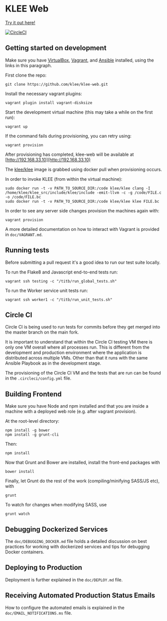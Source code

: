 # KLEE Web

[Try it out here!](http://klee.doc.ic.ac.uk/#)

[![CircleCI](https://circleci.com/gh/klee/klee-web.svg?style=svg)](https://circleci.com/gh/klee/klee-web)

## Getting started on development

Make sure you have [VirtualBox](https://www.virtualbox.org/wiki/Downloads), [Vagrant](https://www.vagrantup.com/downloads.html), and [Ansible](http://docs.ansible.com/intro_installation.html) installed, using the links in this paragraph.

First clone the repo:

    git clone https://github.com/klee/klee-web.git

Install the necessary vagrant plugins:

    vagrant plugin install vagrant-disksize

Start the development virtual machine (this may take a while on the first run):

    vagrant up

If the command fails during provisioning, you can retry using:

    vagrant provision

After provisioning has completed, klee-web will be available at [http://192.168.33.10](http://192.168.33.10)

The [klee/klee](https://registry.hub.docker.com/u/klee/klee/) image is grabbed using docker pull when provisioning occurs.

In order to invoke KLEE (from within the virtual machine):

    sudo docker run -t -v PATH_TO_SOURCE_DIR:/code klee/klee clang -I /home/klee/klee_src/include/klee/include -emit-llvm -c -g /code/FILE.c -o /code/FILE.bc
    sudo docker run -t -v PATH_TO_SOURCE_DIR:/code klee/klee klee FILE.bc

In order to see any server side changes provision the machines again with:

    vagrant provision

A more detailed documentation on how to interact with Vagrant is provided in `doc/VAGRANT.md`.

## Running tests

Before submitting a pull request it's a good idea to run our test suite locally.

To run the Flake8 and Javascript end-to-end tests run:

    vagrant ssh testing -c "/titb/run_global_tests.sh"

To run the Worker service unit tests run:

    vagrant ssh worker1 -c "/titb/run_unit_tests.sh"

## Circle CI

Circle CI is being used to run tests for commits before they get merged into the master branch on the main fork.

It is important to understand that within the Circle CI testing VM there is only one VM overall where all processes run. This is different from the development and production environment where the application is distributed across multiple VMs. Other than that it runs with the same Ansible Playbook as in the development stage.

The provisioning of the Circle CI VM and the tests that are run can be found in the `.circleci/config.yml` file.

## Building Frontend

Make sure you have Node and npm installed and that you are inside a machine with a deployed web role (e.g. after vagrant provision).

At the root-level directory:

    npm install -g bower
    npm install -g grunt-cli

Then:

    npm install

Now that Grunt and Bower are installed, install the front-end packages with

    bower install

Finally, let Grunt do the rest of the work (compiling/minifying SASS/JS etc), with

    grunt

To watch for changes when modifying SASS, use

    grunt watch

## Debugging Dockerized Services

The `doc/DEBUGGING_DOCKER.md` file holds a detailed discussion on best practices for working with dockerized services and tips for debugging Docker containers.

## Deploying to Production

Deployment is further explained in the `doc/DEPLOY.md` file.

## Receiving Automated Production Status Emails

How to configure the automated emails is explained in the `doc/EMAIL_NOTIFICATIONS.ms` file.
